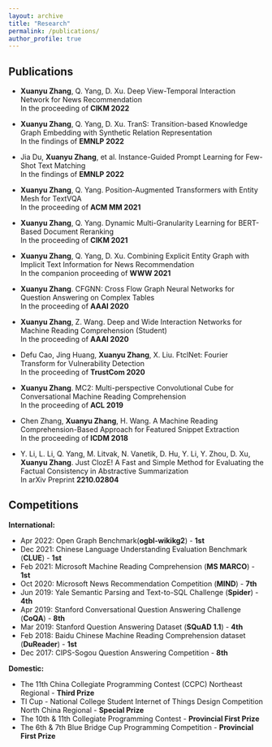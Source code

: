 ```yaml
---
layout: archive
title: "Research"
permalink: /publications/
author_profile: true
---
```

<!--
{% if author.googlescholar %}
  You can also find my articles on <u><a href="{{author.googlescholar}}">my Google Scholar profile</a>.</u>
{% endif %}

{% include base_path %}

{% for post in site.publications reversed %}
  {% include archive-single.html %}
{% endfor %}
-->

Publications
------
- **Xuanyu Zhang**, Q. Yang, D. Xu. Deep View-Temporal Interaction Network for News Recommendation<br/>
In the proceeding of **CIKM 2022**

- **Xuanyu Zhang**, Q. Yang, D. Xu. TranS: Transition-based Knowledge Graph Embedding with Synthetic Relation Representation<br/>
In the findings of **EMNLP 2022**

- Jia Du, **Xuanyu Zhang**, et al. Instance-Guided Prompt Learning for Few-Shot Text Matching<br/>
In the findings of **EMNLP 2022**

- **Xuanyu Zhang**, Q. Yang. Position-Augmented Transformers with Entity Mesh for TextVQA<br/>
In the proceeding of **ACM MM 2021**

- **Xuanyu Zhang**, Q. Yang. Dynamic Multi-Granularity Learning for BERT-Based Document Reranking<br/>
In the proceeding of **CIKM 2021**

- **Xuanyu Zhang**, Q. Yang, D. Xu. Combining Explicit Entity Graph with Implicit Text Information for News Recommendation<br/>
In the companion proceeding of **WWW 2021**

- **Xuanyu Zhang**. CFGNN: Cross Flow Graph Neural Networks for Question Answering on Complex Tables<br/>
In the proceeding of **AAAI 2020**

- **Xuanyu Zhang**, Z. Wang. Deep and Wide Interaction Networks for Machine Reading Comprehension (Student)<br/>
In the proceeding of **AAAI 2020**

- Defu Cao, Jing Huang, **Xuanyu Zhang**, X. Liu. FtclNet: Fourier Transform for Vulnerability Detection<br/>
In the proceeding of **TrustCom 2020**

- **Xuanyu Zhang**. MC2: Multi-perspective Convolutional Cube for Conversational Machine Reading Comprehension<br/>
In the proceeding of **ACL 2019** 

- Chen Zhang, **Xuanyu Zhang**, H. Wang. A Machine Reading Comprehension-Based Approach for Featured Snippet Extraction<br/>
In the proceeding of **ICDM 2018**

- Y. Li, L. Li, Q. Yang, M. Litvak, N. Vanetik, D. Hu, Y. Li, Y. Zhou, D. Xu, **Xuanyu Zhang**. Just ClozE! A Fast and Simple Method for Evaluating the Factual Consistency in Abstractive Summarization<br/>
In arXiv Preprint **2210.02804**

Competitions
------
**International:**
- Apr 2022: Open Graph Benchmark(**ogbl-wikikg2**) \- **1st**
- Dec 2021: Chinese Language Understanding Evaluation Benchmark (**CLUE**) \- **1st**
- Feb 2021: Microsoft Machine Reading Comprehension (**MS MARCO**) \- **1st**
- Oct 2020: Microsoft News Recommendation Competition (**MIND**) \- **7th**
- Jun 2019: Yale Semantic Parsing and Text-to-SQL Challenge (**Spider**) \- **4th**
- Apr 2019: Stanford Conversational Question Answering Challenge (**CoQA**) \- **8th** 
- Mar 2019: Stanford Question Answering Dataset (**SQuAD 1.1**) \- **4th**
- Feb 2018: Baidu Chinese Machine Reading Comprehension dataset (**DuReader**) \- **1st** 
- Dec 2017: CIPS-Sogou Question Answering Competition \- **8th**

**Domestic:**
- The 11th China Collegiate Programming Contest (CCPC) Northeast Regional \- **Third Prize**
- TI Cup - National College Student Internet of Things Design Competition North China Regional - **Special Prize**
- The 10th & 11th Collegiate Programming Contest \- **Provincial First Prize**
- The 6th & 7th Blue Bridge Cup Programming Competition \- **Provincial First Prize**
